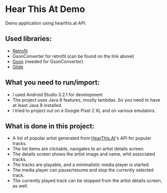# Hear This At Demo

Demo application using hearthis.at API.

## Used libraries:
- [Retrofit](https://square.github.io/retrofit/)
- GsonConverter for retrofit (can be found on the link above)
- [Gson](https://github.com/google/gson) (needed for GsonConverter)
- [Glide](https://github.com/bumptech/glide)

## What you need to run/import:
- I used Android Studio 3.2.1 for development
- The project uses Java 8 features, mostly lambdas. So you need to have at least Java 8 installed.
- I tried to project out on a Google Pixel 2 XL and on various emulators.

## What is done in this project:
- A list of popular artist generated from [HearThis.At](http://hearthis.at)'s API for popular tracks.
- The list items are clickable, navigates to an artist details screen.
- The details screen shows the artist image and name, whit associated tracks.
- The tracks are playable, and a minimalistic media player is started.
- The media player can pause/resume and stop the currently selected track.
- The currently played track can be stopped from the artist details screen, as well.
